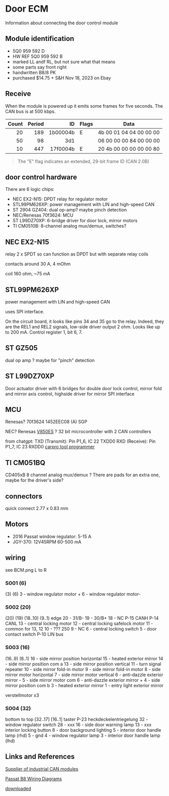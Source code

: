 # Door ECM
Information about connecting the door control module

## Module identification
- 5Q0 959 592 D
- HW REF 5Q0 959 592 B
- marked LL andf RL, but not sure what that means
- some parts say front right
- handwritten B8/8 PK
- purchased $14.75 + S&H Nov 18, 2023 on Ebay

## Receive
When the module is powered up it emits some frames for five seconds.
The CAN bus is at 500 kbps.

| Count | Period | ID      | Flags | Data |
| ---: | ------: | --------: | --- | --- 
| 20 | 189 | 1b00004b | E | 4b 00 01 04 04 00 00 00 |
| 50 | 98 | 3d1 | | 06 00 00 00 84 00 00 00
| 10 | 447 | 17f0004b | E | 20 4b 00 00 00 00 00 80

> The "E" flag indicates an extended, 29-bit frame ID (CAN 2.0B)

## door control hardware
There are 6 logic chips:
- NEC EX2-N15: DPDT relay for regulator motor
- STL99PM626XP: power management with LIN and high-speed CAN
- ST 2904 GZ404: dual op-amp? maybe pinch detection
- NEC/Renesas 70f3624: MCU
- ST L99DZ70XP: 6-bridge driver for door lock, mirror motors
- TI CM0510B: 8-channel analog mux/demux, switches?

## NEC EX2-N15
relay
2 x SPDT
so can function as DPDT
but with separate relay coils

contacts around 30 A, 4 mOhm

coil 160 ohm, ~75 mA

## STL99PM626XP
power management with LIN and high-speed CAN

uses SPI interface.

On the circuit board, it looks like pins 34 and 35 go to the relay.
Indeed, they are the REL1 and REL2 signals, low-side driver output 2 ohm.
Looks like up to 200 mA.
Control register 1, bit 6, 7.

## ST GZ505
dual op amp ?
maybe for "pinch" detection

## ST L99DZ70XP
Door actuator driver with 6 bridges for double door lock control, mirror fold and mirror axis control, highside driver for mirror
SPI interface

## MCU
Renesas?
70f3624
1452EEC08
(A)
SGP

NEC?
Renesas [V850ES](https://www.renesas.com/us/en/document/mah/v850esfx3-user-manual-hardware?r=1055686) ?
32 bit microcontroller
with 2 CAN controllers

from chatgpt:
TXD (Transmit): Pin P1_6, IC 22 TXDD0
RXD (Receive): Pin P1_7, IC 23 RXDD0
[carpro tool programmer](https://carprotool.com/download/Pinouts/CarProTool%20Programmer/CPT%20NEC%20V850/NEC%20V850%2064%20PINs.PNG)

## TI CM051BQ
CD405xB
8 channel analog mux/demux ?
There are pads for an extra one, maybe for the driver's side?

## connectors
quick connect
2.77 x 0.83 mm

## Motors
- 2016 Passat window regulator: 5-15 A
- JGY-370: 12V45RPM 60-500 mA

## wiring
see BCM.png
L to R

### S001 (6)
(3) (6)
3 - window regulator motor +
6 - window regulator motor-

### S002 (20)
(20) (19)
(18..10)
(9..1) edge
20 - 31/B-
19 - 30/B+
18 - NC
P-15 CANH
P-14 CANL
13 - central locking motor
12 - central locking safelock motor
11 - common for 13, 12
10 - ??? 250
9 - NC
6 - central locking switch
5 - door contact switch
P-10 LIN bus

### S003 (16)
(16..9)
(8..1)
16 - side mirror position horizontal
15 - heated exterior mirror
14 - side mirror position com a
13 - side mirror position vertical
11 - turn signal repeater
10 - side mirror fold-in motor
9 - side mirror fold-in motor
8 - side mirror motor horizontal
7 - side mirror motor vertical
6 - anti-dazzle exterior mirror -
5 - side mirror motor com
6 - anti-dazzle exterior mirror +
4 - side mirror position com b
3 - heated exterior mirror
1 - entry light exterior mirror

verstellmotor x3

### S004 (32)
bottom to top
[32..17]
[16..1]
taster
P-23 heckdeckelentriegelung
32 - window regulator switch
28 - xxx
16 - side door warning lamp
13 - xxx interior locking button
8 - door background lighting
5 - interior door handle lamp (rhd)
5 - gnd
4 - window regulator lamp
3 - interior door handle lamp (lhd)

## Links and References
[Supplier of industrial CAN modules](https://www.ametekvis.com/products/can-control-modules)

[Passat B8 Wiring Diagrams](https://www.scribd.com/document/431058825/Vw-Passat-b8-Wiring-Diagrams-Eng)

[downloaded]()
